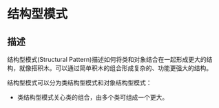 # 结构型模式

## 描述
结构型模式(Structural Pattern)描述如何将类和对象结合在一起形成更大的结构，就像搭积木。可以通过简单积木的组合形成复杂的、功能更强大的结构。

结构型模式可以分为类结构型模式和对象结构型模式：
* 类结构型模式关心类的组合，由多个类可组成一个更大。
